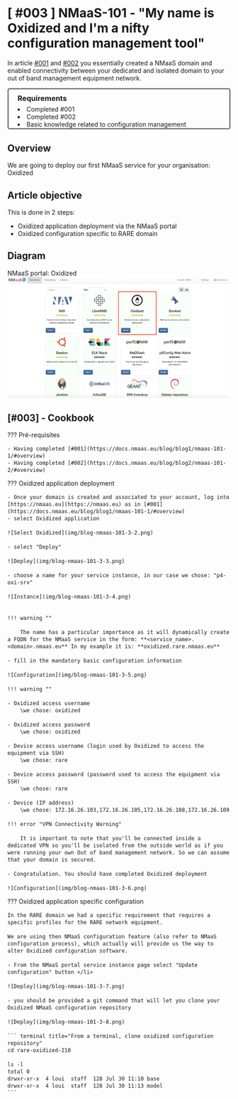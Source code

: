 # [ #003 ] NMaaS-101 - "My name is Oxidized and I'm a nifty configuration management tool"

In article [#001](https://docs.nmaas.eu/blog/blog1/nmaas-101-1/#overview) and [#002](https://docs.nmaas.eu/blog/blog2/nmaas-101-2/#overview) you essentially created a NMaaS domain and enabled connectivity between your dedicated and isolated domain to your out of band management equipment network.

<div style="border: 3px solid gray; border-radius: 5px; padding-left: 20px;">

<h3 style="margin: 0.6em 0 0.4em;">Requirements</h3>
<li>Completed #001</li> 
<li>Completed #002</li>
<li>Basic knowledge related to configuration management</li>

</div>

## Overview

We are going to deploy our first NMaaS service for your organisation: Oxidized

## Article objective

This is done in 2 steps:

- Oxidized application deployment via the NMaaS portal
- Oxidized configuration specific to RARE domain

## Diagram

NMaaS portal: Oxidized
![Diagram](img/blog-nmaas-101-3-1.png)

## [#003] - Cookbook

??? Pré-requisites

    - Having completed [#001](https://docs.nmaas.eu/blog/blog1/nmaas-101-1/#overview)
    - Having completed [#002](https://docs.nmaas.eu/blog/blog2/nmaas-101-2/#overview)



??? Oxidized application deployment

    - Once your domain is created and associated to your account, log into [https://nmaas.eu](https://nmaas.eu) as in [#001](https://docs.nmaas.eu/blog/blog1/nmaas-101-1/#overview)
    - select Oxidized application 

    ![Select Oxidized](img/blog-nmaas-101-3-2.png)

    - select "Deploy" 

    ![Deploy](img/blog-nmaas-101-3-3.png)

    - choose a name for your service instance, in our case we chose: "p4-oxi-srv"

    ![Instance](img/blog-nmaas-101-3-4.png)


    !!! warning ""

        The name has a particular importance as it will dynamically create a FQDN for the NMaaS service in the form: **<service_name>.<domain>.nmaas.eu** In my example it is: **oxidized.rare.nmaas.eu**

    - fill in the mandatory basic configuration information

    ![Configuration](img/blog-nmaas-101-3-5.png)

    !!! warning ""

    - Oxidized access username
        \we chose: oxidized

    - Oxidized access password
        \we chose: oxidized

    - Device access username (login used by Oxidized to access the equipment via SSH)
        \we chose: rare

    - Device access password (password used to access the equipment via SSH)
        \we chose: rare

    - Device (IP address)
        \we chose: 172.16.26.103,172.16.26.105,172.16.26.108,172.16.26.109 

    !!! error "VPN Connectivity Warning"

        It is important to note that you'll be connected inside a dedicated VPN so you'll be isolated from the outside world as if you were running your own Out of band management network. So we can assume that your domain is secured.

    - Congratulation. You should have completed Oxidized deployment

    ![Configuration](img/blog-nmaas-101-3-6.png)



??? Oxidized application specific configuration

    In the RARE domain we had a specific requirement that requires a specific profiles for the RARE network equipment.

    We are using then NMaaS configuration feature (also refer to NMaaS configuration process), which actually will provide us the way to alter Oxidized configuration software.

    - From the NMaaS portal service instance page select "Update configuration" button </li>

    ![Deploy](img/blog-nmaas-101-3-7.png)

    - you should be provided a git command that will let you clone your Oxidized NMaaS configuration repository

    ![Deploy](img/blog-nmaas-101-3-8.png)

    ``` terminal title="From a terminal, clone oxidized configuration repository"
    cd rare-oxidized-210
 
    ls -l
    total 0
    drwxr-xr-x  4 loui  staff  128 Jul 30 11:10 base
    drwxr-xr-x  4 loui  staff  128 Jul 30 11:13 model
    ```




